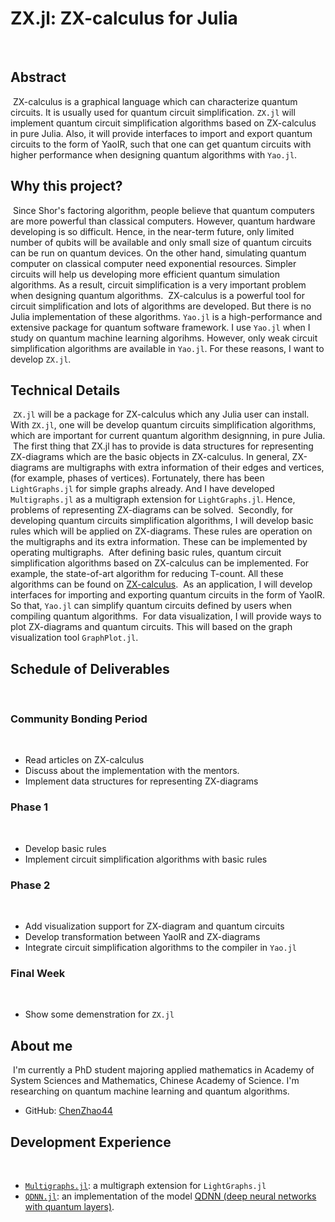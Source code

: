 # ZX.jl: ZX-calculus for Julia
​
## Abstract
​
ZX-calculus is a graphical language which can characterize quantum circuits. It is usually used for quantum circuit simplification. `ZX.jl` will implement quantum circuit simplification algorithms based on ZX-calculus in pure Julia. Also, it will provide interfaces to import and export quantum circuits to the form of YaoIR, such that one can get quantum circuits with higher performance when designing quantum algorithms with `Yao.jl`.
​
## Why this project?
​
Since Shor's factoring algorithm, people believe that quantum computers are more powerful than classical computers. However, quantum hardware developing is so difficult. Hence, in the near-term future, only limited number of qubits will be available and only small size of quantum circuits can be run on quantum devices. On the other hand, simulating quantum computer on classical computer need exponential resources. Simpler circuits will help us developing more efficient quantum simulation algorithms. As a result, circuit simplification is a very important problem when designing quantum algorithms. 
​
ZX-calculus is a powerful tool for circuit simplification and lots of algorithms are developed. But there is no Julia implementation of these algorithms. `Yao.jl` is a high-performance and extensive package for quantum software framework. I use `Yao.jl` when I study on quantum machine learning algorihms. However, only weak circuit simplification algorithms are available in `Yao.jl`. For these reasons, I want to develop `ZX.jl`.
​
## Technical Details
​
`ZX.jl` will be a package for ZX-calculus which any Julia user can install. With `ZX.jl`, one will be develop quantum circuits simplification algorithms, which are important for current quantum algorithm designning, in pure Julia. 
​
The first thing that ZX.jl has to provide is data structures for representing ZX-diagrams which are the basic objects in ZX-calculus. In general, ZX-diagrams are multigraphs with extra information of their edges and vertices, (for example, phases of vertices). Fortunately, there has been `LightGraphs.jl` for simple graphs already. And I have developed `Multigraphs.jl` as a multigraph extension for `LightGraphs.jl`. Hence, problems of representing ZX-diagrams can be solved.
​
Secondly, for developing quantum circuits simplification algorithms, I will develop basic rules which will be applied on ZX-diagrams. These rules are operation on the multigraphs and its extra information. These can be implemented by operating multigraphs.
​
After defining basic rules, quantum circuit simplification algorithms based on ZX-calculus can be implemented. For example, the state-of-art algorithm for reducing T-count. All these algorithms can be found on [ZX-calculus](http://zxcalculus.com/publications.html).
​
As an application, I will develop interfaces for importing and exporting quantum circuits in the form of YaoIR. So that, `Yao.jl` can simplify quantum circuits defined by users when compiling quantum algorithms.
​
For data visualization, I will provide ways to plot ZX-diagrams and quantum circuits. This will based on the graph visualization tool `GraphPlot.jl`.
​
## Schedule of Deliverables
​
### **Community Bonding Period**
​
* Read articles on ZX-calculus
* Discuss about the implementation with the mentors.
* Implement data structures for representing ZX-diagrams
​
### **Phase 1**
​
* Develop basic rules
* Implement circuit simplification algorithms with basic rules
​
### **Phase 2**
​
* Add visualization support for ZX-diagram and quantum circuits
* Develop transformation between YaoIR and ZX-diagrams
* Integrate circuit simplification algorithms to the compiler in `Yao.jl`
​
### **Final Week**
​
* Show some demenstration for `ZX.jl`
​
## About me
​
I'm currently a PhD student majoring applied mathematics in Academy of System Sciences and Mathematics, Chinese Academy of Science. I'm researching on quantum machine learning and quantum algorithms.
​
* GitHub: [ChenZhao44](https://github.com/ChenZhao44)
​
## Development Experience
​
* [`Multigraphs.jl`](https://github.com/QuantumBFS/Multigraphs.jl): a multigraph extension for `LightGraphs.jl`
* [`QDNN.jl`](https://github.com/ChenZhao44/QDNN.jl): an implementation of the model [QDNN (deep neural networks with quantum layers)](https://arxiv.org/abs/1912.12660).